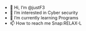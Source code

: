 - 👋 Hi, I’m @justF3
- 👀 I’m interested in Cyber security
- 🌱 I’m currently learning Programs 
- 📫 How to reach me Snap:RELAX-L

<!---
justF3/justF3 is a ✨ special ✨ repository because its `README.md` (this file) appears on your GitHub profile.
You can click the Preview link to take a look at your changes.
--->
